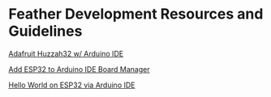 # Feather Development Resources and Guidelines

[Adafruit Huzzah32 w/ Arduino IDE](https://learn.adafruit.com/adafruit-huzzah32-esp32-feather/using-with-arduino-ide)

[Add ESP32 to Arduino IDE Board Manager](https://github.com/espressif/arduino-esp32/blob/master/docs/arduino-ide/boards_manager.md)

[Hello World on ESP32 via Arduino IDE](https://www.hackster.io/nikil511/esp32-arduino-ide-hello-world-df2565)



